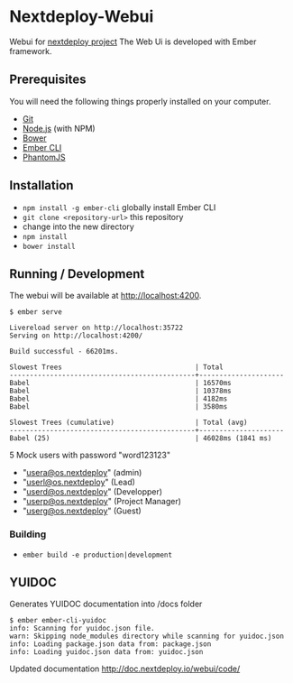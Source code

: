 # Nextdeploy-Webui

Webui  for [nextdeploy project](https://github.com/ricofehr/nextdeploy)
The Web Ui is developed with Ember framework.

## Prerequisites

You will need the following things properly installed on your computer.

* [Git](http://git-scm.com/)
* [Node.js](http://nodejs.org/) (with NPM)
* [Bower](http://bower.io/)
* [Ember CLI](http://ember-cli.com/)
* [PhantomJS](http://phantomjs.org/)

## Installation

* `npm install -g ember-cli` globally install Ember CLI
* `git clone <repository-url>` this repository
* change into the new directory
* `npm install`
* `bower install`

## Running / Development

The webui will be available at [http://localhost:4200](http://localhost:4200).
```
$ ember serve

Livereload server on http://localhost:35722
Serving on http://localhost:4200/

Build successful - 66201ms.

Slowest Trees                                 | Total
----------------------------------------------+---------------------
Babel                                         | 16570ms
Babel                                         | 10378ms
Babel                                         | 4182ms
Babel                                         | 3580ms

Slowest Trees (cumulative)                    | Total (avg)
----------------------------------------------+---------------------
Babel (25)                                    | 46028ms (1841 ms)
```

5 Mock users with password "word123123"
* "usera@os.nextdeploy" (admin)
* "userl@os.nextdeploy" (Lead)
* "userd@os.nextdeploy" (Developper)
* "userp@os.nextdeploy" (Project Manager)
* "userg@os.nextdeploy" (Guest)

### Building

* `ember build -e production|development`

## YUIDOC

Generates YUIDOC documentation into /docs folder
```
$ ember ember-cli-yuidoc
info: Scanning for yuidoc.json file.
warn: Skipping node_modules directory while scanning for yuidoc.json
info: Loading package.json data from: package.json
info: Loading yuidoc.json data from: yuidoc.json
```

Updated documentation http://doc.nextdeploy.io/webui/code/
